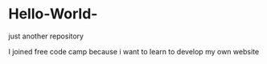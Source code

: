 # Hello-World-
just another repository

I joined free code camp because i want to learn to develop my own website
